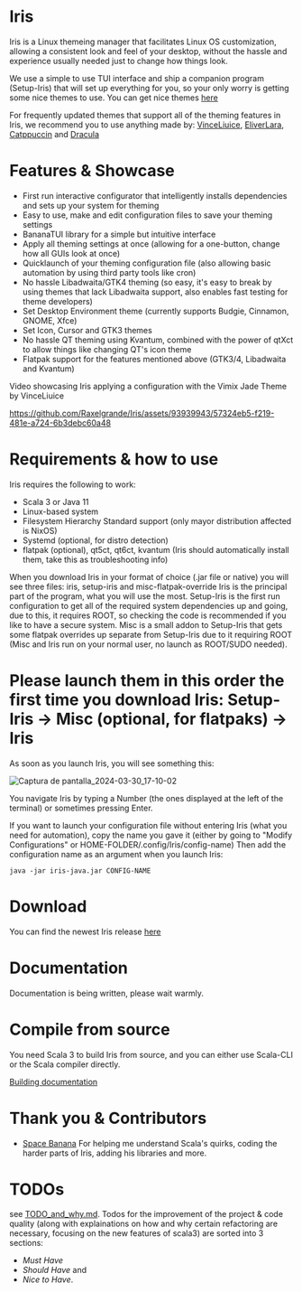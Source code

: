 # Iris
Iris is a Linux themeing manager that facilitates Linux OS customization, allowing a consistent look and feel of your desktop, without the hassle and experience usually needed just to change how things look.

We use a simple to use TUI interface and ship a companion program (Setup-Iris) that will set up everything for you, so your only worry is getting some nice themes to use. You can get nice themes [here](https://www.gnome-look.org/)

For frequently updated themes that support all of the theming features in Iris, we recommend you to use anything made by: [VinceLiuice](https://github.com/vinceliuice), [EliverLara](https://github.com/EliverLara), [Catppuccin](https://github.com/catppuccin) and [Dracula](https://github.com/dracula)

# Features & Showcase
- First run interactive configurator that intelligently installs dependencies and sets up your system for theming
- Easy to use, make and edit configuration files to save your theming settings
- BananaTUI library for a simple but intuitive interface
- Apply all theming settings at once (allowing for a one-button, change how all GUIs look at once)
- Quicklaunch of your theming configuration file (also allowing basic automation by using third party tools like cron)
- No hassle Libadwaita/GTK4 theming (so easy, it's easy to break by using themes that lack Libadwaita support, also enables fast testing for theme developers)
- Set Desktop Environment theme (currently supports Budgie, Cinnamon, GNOME, Xfce)
- Set Icon, Cursor and GTK3 themes
- No hassle QT theming using Kvantum, combined with the power of qtXct to allow things like changing QT's icon theme
- Flatpak support for the features mentioned above (GTK3/4, Libadwaita and Kvantum)

Video showcasing Iris applying a configuration with the Vimix Jade Theme by VinceLiuice


https://github.com/Raxelgrande/Iris/assets/93939943/57324eb5-f219-481e-a724-6b3debc60a48



# Requirements & how to use
Iris requires the following to work:
- Scala 3 or Java 11
- Linux-based system
- Filesystem Hierarchy Standard support (only mayor distribution affected is NixOS)
- Systemd (optional, for distro detection)
- flatpak (optional), qt5ct, qt6ct, kvantum (Iris should automatically install them, take this as troubleshooting info)

When you download Iris in your format of choice (.jar file or native) you will see three files: iris, setup-iris and misc-flatpak-override
Iris is the principal part of the program, what you will use the most. 
Setup-Iris is the first run configuration to get all of the required system dependencies up and going, due to this, it requires ROOT, so checking the code is recommended if you like to have a secure system.
Misc is a small addon to Setup-Iris that gets some flatpak overrides up separate from Setup-Iris due to it requiring ROOT (Misc and Iris run on your normal user, no launch as ROOT/SUDO needed).

# Please launch them in this order the first time you download Iris: Setup-Iris -> Misc (optional, for flatpaks) -> Iris

As soon as you launch Iris, you will see something this:

![Captura de pantalla_2024-03-30_17-10-02](https://github.com/Raxelgrande/Iris/assets/93939943/a7900d26-fa72-4f28-87a6-14663c33728a)

You navigate Iris by typing a Number (the ones displayed at the left of the terminal) or sometimes pressing Enter.

If you want to launch your configuration file without entering Iris (what you need for automation), copy the name you gave it (either by going to "Modify Configurations" or HOME-FOLDER/.config/Iris/config-name)
Then add the configuration name as an argument when you launch Iris:
```
java -jar iris-java.jar CONFIG-NAME
```

# Download
You can find the newest Iris release [here](https://github.com/Raxelgrande/Iris/releases)

# Documentation
Documentation is being written, please wait warmly.

# Compile from source
You need Scala 3 to build Iris from source, and you can either use Scala-CLI or the Scala compiler directly.

[Building documentation](/doc/build.md)

# Thank you & Contributors
- [Space Banana](https://github.com/spacebanana420)
For helping me understand Scala's quirks, coding the harder parts of Iris, adding his libraries and more.

# TODOs

see [TODO_and_why.md](/TODO_and_why.md). Todos for the improvement of the project & code quality (along with explainations on how and why certain refactoring are necessary, focusing on the new features of scala3) are sorted into 3 sections:  

- *Must Have*  
- *Should Have* and  
- *Nice to Have*.

